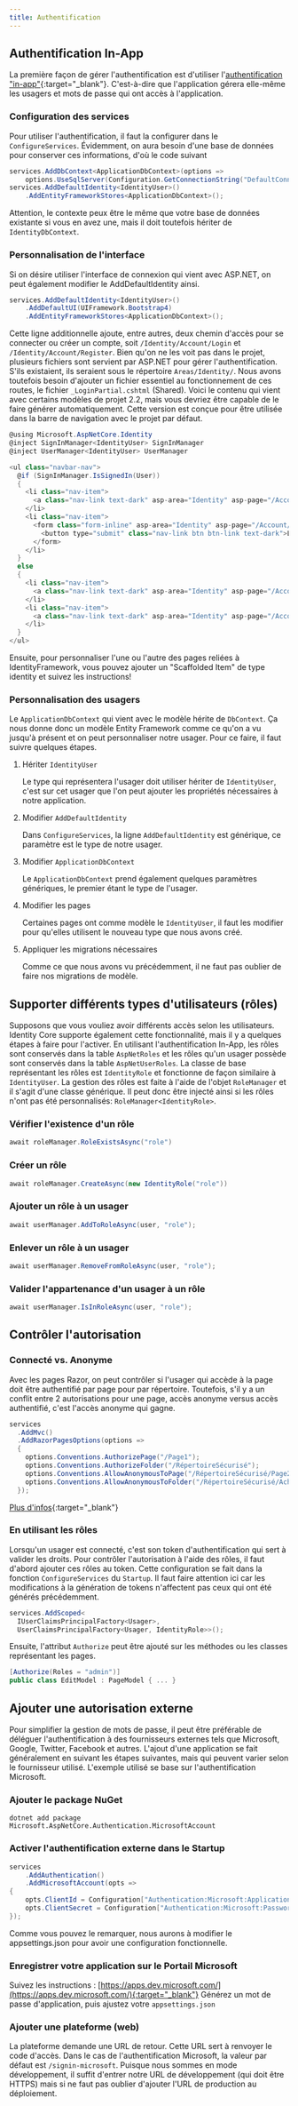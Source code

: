```yaml
---
title: Authentification
---
```


## Authentification In-App
La première façon de gérer l'authentification est d'utiliser l'[authentification "in-app"](https://docs.microsoft.com/en-us/aspnet/core/security/authentication/identity){:target="_blank"}. C'est-à-dire que l'application gérera elle-même les usagers et mots de passe qui ont accès à l'application.

### Configuration des services
Pour utiliser l'authentification, il faut la configurer dans le `ConfigureServices`. Évidemment, on aura besoin d'une base de données pour conserver ces informations, d'où le code suivant
```cs
services.AddDbContext<ApplicationDbContext>(options =>
    options.UseSqlServer(Configuration.GetConnectionString("DefaultConnection")));
services.AddDefaultIdentity<IdentityUser>()
    .AddEntityFrameworkStores<ApplicationDbContext>();
```

Attention, le contexte peux être le même que votre base de données existante si vous en avez une, mais il doit toutefois hériter de `IdentityDbContext`.

### Personnalisation de l'interface
Si on désire utiliser l'interface de connexion qui vient avec ASP.NET, on peut également modifier le AddDefaultIdentity ainsi.
```cs
services.AddDefaultIdentity<IdentityUser>()
    .AddDefaultUI(UIFramework.Bootstrap4)
    .AddEntityFrameworkStores<ApplicationDbContext>();
```
Cette ligne additionnelle ajoute, entre autres, deux chemin d'accès pour se connecter ou créer un compte, soit `/Identity/Account/Login` et `/Identity/Account/Register`. Bien qu'on ne les voit pas dans le projet, plusieurs fichiers sont servient par ASP.NET pour gérer l'authentification. S'ils existaient, ils seraient sous le répertoire `Areas/Identity/`. Nous avons toutefois besoin d'ajouter un fichier essentiel au fonctionnement de ces routes, le fichier `_LoginPartial.cshtml` (Shared). Voici le contenu qui vient avec certains modèles de projet 2.2, mais vous devriez être capable de le faire générer automatiquement. Cette version est conçue pour être utilisée dans la barre de navigation avec le projet par défaut.

```cs
@using Microsoft.AspNetCore.Identity
@inject SignInManager<IdentityUser> SignInManager
@inject UserManager<IdentityUser> UserManager

<ul class="navbar-nav">
  @if (SignInManager.IsSignedIn(User))
  {
    <li class="nav-item">
      <a class="nav-link text-dark" asp-area="Identity" asp-page="/Account/Manage/Index" title="Manage">Hello @User.Identity.Name!</a>
    </li>
    <li class="nav-item">
      <form class="form-inline" asp-area="Identity" asp-page="/Account/Logout" asp-route-returnUrl="@Url.Page("/", new { area = "" })" method="post">
        <button type="submit" class="nav-link btn btn-link text-dark">Logout</button>
      </form>
    </li>
  }
  else
  {
    <li class="nav-item">
      <a class="nav-link text-dark" asp-area="Identity" asp-page="/Account/Register">Register</a>
    </li>
    <li class="nav-item">
      <a class="nav-link text-dark" asp-area="Identity" asp-page="/Account/Login">Login</a>
    </li>
  }
</ul>
```

Ensuite, pour personnaliser l'une ou l'autre des pages reliées à IdentityFramework, vous pouvez ajouter un "Scaffolded Item" de type identity et suivez les instructions!

### Personnalisation des usagers
Le `ApplicationDbContext` qui vient avec le modèle hérite de `DbContext`. Ça nous donne donc un modèle Entity Framework comme ce qu'on a vu jusqu'à présent et on peut personnaliser notre usager. Pour ce faire, il faut suivre quelques étapes.

1. Hériter `IdentityUser`

   Le type qui représentera l'usager doit utiliser hériter de `IdentityUser`, c'est sur cet usager que l'on peut ajouter les propriétés nécessaires à notre application.

2. Modifier `AddDefaultIdentity`

   Dans `ConfigureServices`, la ligne `AddDefaultIdentity` est générique, ce paramètre est le type de notre usager.

3. Modifier `ApplicationDbContext`

   Le `ApplicationDbContext` prend également quelques paramètres génériques, le premier étant le type de l'usager.

4. Modifier les pages

   Certaines pages ont comme modèle le `IdentityUser`, il faut les modifier pour qu'elles utilisent le nouveau type que nous avons créé.

5. Appliquer les migrations nécessaires

   Comme ce que nous avons vu précédemment, il ne faut pas oublier de faire nos migrations de modèle.

## Supporter différents types d'utilisateurs (rôles)
Supposons que vous vouliez avoir différents accès selon les utilisateurs. Identity Core supporte également cette fonctionnalité, mais il y a quelques étapes à faire pour l'activer.
En utilisant l'authentification In-App, les rôles sont conservés dans la table `AspNetRoles` et les rôles qu'un usager possède sont conservés dans la table `AspNetUserRoles`. La classe de base représentant les rôles est `IdentityRole` et fonctionne de façon similaire à `IdentityUser`.
La gestion des rôles est faite à l'aide de l'objet `RoleManager` et il s'agit d'une classe générique. Il peut donc être injecté ainsi si les rôles n'ont pas été personnalisés: `RoleManager<IdentityRole>`.

### Vérifier l'existence d'un rôle
```cs
await roleManager.RoleExistsAsync("role")
```
### Créer un rôle
```cs
await roleManager.CreateAsync(new IdentityRole("role"))
```
### Ajouter un rôle à un usager
```cs
await userManager.AddToRoleAsync(user, "role");
```
### Enlever un rôle à un usager
```cs
await userManager.RemoveFromRoleAsync(user, "role");
```
### Valider l'appartenance d'un usager à un rôle
```cs
await userManager.IsInRoleAsync(user, "role");
```

## Contrôler l'autorisation
### Connecté vs. Anonyme
Avec les pages Razor, on peut contrôler si l'usager qui accède à la page doit être authentifié par page pour par répertoire. Toutefois, s'il y a un conflit entre 2 autorisations pour une page, accès anonyme versus accès authentifié, c'est l'accès anonyme qui gagne.
```cs
services
  .AddMvc()
  .AddRazorPagesOptions(options =>
  {
    options.Conventions.AuthorizePage("/Page1");
    options.Conventions.AuthorizeFolder("/RépertoireSécurisé");
    options.Conventions.AllowAnonymousToPage("/RépertoireSécurisé/Page2");
    options.Conventions.AllowAnonymousToFolder("/RépertoireSécurisé/Achat");
  });
```

[Plus d'infos](https://docs.microsoft.com/en-us/aspnet/core/security/authorization/razor-pages-authorization){:target="_blank"}

### En utilisant les rôles
Lorsqu'un usager est connecté, c'est son token d'authentification qui sert à valider les droits. Pour contrôler l'autorisation à l'aide des rôles, il faut d'abord ajouter ces rôles au token. Cette configuration se fait dans la fonction `ConfigureServices` du `Startup`. Il faut faire attention ici car les modifications à la génération de tokens n'affectent pas ceux qui ont été générés précédemment.
```cs
services.AddScoped<
  IUserClaimsPrincipalFactory<Usager>,
  UserClaimsPrincipalFactory<Usager, IdentityRole>>();
```
Ensuite, l'attribut `Authorize` peut être ajouté sur les méthodes ou les classes représentant les pages.
```cs
[Authorize(Roles = "admin")]
public class EditModel : PageModel { ... }
```

## Ajouter une autorisation externe
Pour simplifier la gestion de mots de passe, il peut être préférable de déléguer l'authentification à des fournisseurs externes tels que Microsoft, Google, Twitter, Facebook et autres.
L'ajout d'une application se fait généralement en suivant les étapes suivantes, mais qui peuvent varier selon le fournisseur utilisé.
L'exemple utilisé se base sur l'authentification Microsoft.
### Ajouter le package NuGet
```console
dotnet add package Microsoft.AspNetCore.Authentication.MicrosoftAccount
```
### Activer l'authentification externe dans le Startup
```cs
services
    .AddAuthentication()
    .AddMicrosoftAccount(opts =>
{
    opts.ClientId = Configuration["Authentication:Microsoft:ApplicationId"];
    opts.ClientSecret = Configuration["Authentication:Microsoft:Password"];
});
```
Comme vous pouvez le remarquer, nous aurons à modifier le appsettings.json pour avoir une configuration fonctionnelle.

### Enregistrer votre application sur le Portail Microsoft
Suivez les instructions : [https://apps.dev.microsoft.com/](https://apps.dev.microsoft.com/){:target="_blank"}
Générez un mot de passe d'application, puis ajustez votre `appsettings.json`

### Ajouter une plateforme (web)
La plateforme demande une URL de retour. Cette URL sert à renvoyer le code d'accès. Dans le cas de l'authentification Microsoft, la valeur par défaut est `/signin-microsoft`. Puisque nous sommes en mode développement, il suffit d'entrer notre URL de développement (qui doit être HTTPS) mais si ne faut pas oublier d'ajouter l'URL de production au déploiement.

